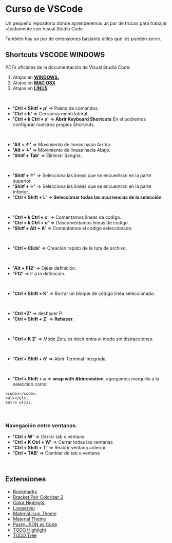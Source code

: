 # Curso de VSCode

Un pequeño repositorio donde aprenderemos un par de trucos para trabajar rápidamente con Visual Studio Code.

También hay un par de extensiones bastante útiles que les pueden servir.

## Shortcuts VSCODE WINDOWS

PDFs oficiales de la documentación de Visual Studio Code:

1. Atajos en **[WINDOWS.](https://code.visualstudio.com/shortcuts/keyboard-shortcuts-windows.pdf)**
2. Atajos en **[MAC OSX](https://code.visualstudio.com/shortcuts/keyboard-shortcuts-macos.pdf)**
3. Atajos en **[LINUS](https://code.visualstudio.com/shortcuts/keyboard-shortcuts-linux.pdf)**

&nbsp;<!-- SALTO DE LINEA -->

* **'Ctrl + Shitf + p'** => Paleta de comandos. 
* **'Ctrl + b'** => Cerramos menú lateral. 
* **'Ctrl + k  Ctrl + s'** => **Abrir Keyboard Shortcuts** En el podremos configurar nuestros propios Shortcuts.

&nbsp;<!-- SALTO DE LINEA -->

* **'Alt + ↑'** => Movimiento de lineas hacia Arriba.  
* **'Alt + ↓'**  => Movimiento de lineas hacia Abajo. 
* **'Shitf + Tab'** => Eliminar Sangria.

&nbsp;<!-- SALTO DE LINEA -->

* **'Shitf + ↑'** => Selecciona las lineas que se encuentran en la parte superior. 
* **'Shitf + ↓'** => Selecciona las lineas que se encuentran en la parte inferior. 
* **'Ctrl + Shift + L'** => **Seleccionar todas las ocurrencias de la selección**.

&nbsp;<!-- SALTO DE LINEA -->

* **'Ctrl + k   Ctrl + c'** => Comentamos lineas de codigo. 
* **'Ctrl + k   Ctrl + u'** => Descomentamos lineas de codigo. 
* **'Shitf + Alt + A'** => Comentamos el codigo seleccionado.

&nbsp;<!-- SALTO DE LINEA -->

* **'Ctrl + Click'** => Creación rapido de la ruta de archivo.

&nbsp;<!-- SALTO DE LINEA -->

* **'Alt + F12'** =>  Ojear definición.  
* **'F12'**  =>   Ir a la definición.

&nbsp;<!-- SALTO DE LINEA -->

* **'Ctrl + Shift + K'** => Borrar un bloque de código linea seleccionado.

&nbsp;<!-- SALTO DE LINEA -->

* **'Ctrl +Z'** => deshacer P. 
* **'Ctrl + Shift + Z'** => **Rehacer**.

&nbsp;<!-- SALTO DE LINEA -->

* **'Ctrl + K Z'** => Mode Zen, es decir entra al modo sin distracciones.

&nbsp;<!-- SALTO DE LINEA -->

* **'Ctrl + Shift + ñ'** => Abrir Terminal Integrada.

&nbsp;<!-- SALTO DE LINEA -->

* **'Ctrl + Shift + a** => **wrap with Abbreviation**, agregamos marquilla a la seleccion como:
 ``` 
<code></code>,
 <ul></ul>,  
 entre otras.
 ```
&nbsp;<!-- SALTO DE LINEA -->

### Navegación entre ventanas.

* **'Ctrl + W'** => Cerrar tab o ventana
* **'Ctrl + K  Ctrl + W'** => Cerrar todas las ventanas
* **'Ctrl + Shift + T'** => Reabrir ventana anterior
* **'Ctrl + TAB'** => Cambiar de tab o ventana

&nbsp;<!-- SALTO DE LINEA -->

## Extensiones

* [Bookmarks](https://marketplace.visualstudio.com/items?itemName=alefragnani.Bookmarks)
* [Bracket Pair Colorizer 2](https://marketplace.visualstudio.com/items?itemName=CoenraadS.bracket-pair-colorizer-2)
* [Color Highlight](https://marketplace.visualstudio.com/items?itemName=naumovs.color-highlight)
* [Liveserver](https://marketplace.visualstudio.com/items?itemName=ritwickdey.LiveServer)
* [Material Icon Theme](https://marketplace.visualstudio.com/items?itemName=PKief.material-icon-theme)
* [Material Theme](https://marketplace.visualstudio.com/items?itemName=Equinusocio.vsc-material-theme)
* [Paste JSON as Code](https://marketplace.visualstudio.com/items?itemName=quicktype.quicktype)
* [TODO Highlight](https://marketplace.visualstudio.com/items?itemName=wayou.vscode-todo-highlight)
* [TODO Tree](https://marketplace.visualstudio.com/items?itemName=Gruntfuggly.todo-tree)



